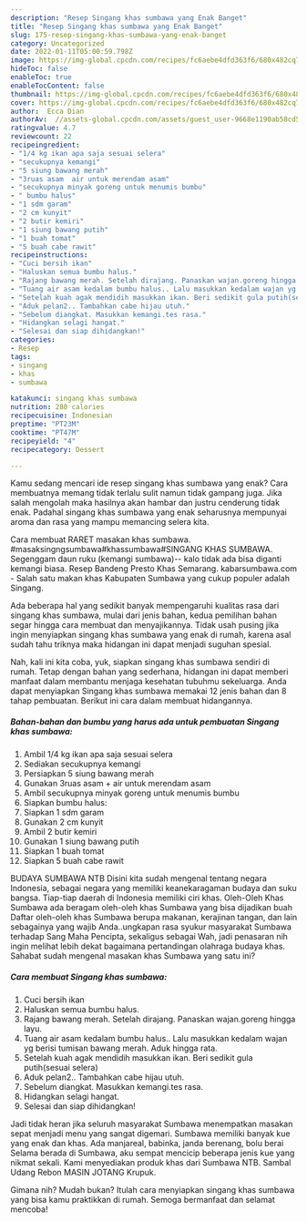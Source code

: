 ```yaml
---
description: "Resep Singang khas sumbawa yang Enak Banget"
title: "Resep Singang khas sumbawa yang Enak Banget"
slug: 175-resep-singang-khas-sumbawa-yang-enak-banget
category: Uncategorized
date: 2022-01-11T05:00:59.798Z
image: https://img-global.cpcdn.com/recipes/fc6aebe4dfd363f6/680x482cq70/singang-khas-sumbawa-foto-resep-utama.jpg
hideToc: false
enableToc: true
enableTocContent: false
thumbnail: https://img-global.cpcdn.com/recipes/fc6aebe4dfd363f6/680x482cq70/singang-khas-sumbawa-foto-resep-utama.jpg
cover: https://img-global.cpcdn.com/recipes/fc6aebe4dfd363f6/680x482cq70/singang-khas-sumbawa-foto-resep-utama.jpg
author:  Ecca Dian
authorAv:  //assets-global.cpcdn.com/assets/guest_user-9668e1190ab58cd58d666d5934e79c79da2e02f4421a6ed9abc4b163da97d6e7.png
ratingvalue: 4.7
reviewcount: 22
recipeingredient:
- "1/4 kg ikan apa saja sesuai selera"
- "secukupnya kemangi"
- "5 siung bawang merah"
- "3ruas asam  air untuk merendam asam"
- "secukupnya minyak goreng untuk menumis bumbu"
- " bumbu halus"
- "1 sdm garam"
- "2 cm kunyit"
- "2 butir kemiri"
- "1 siung bawang putih"
- "1 buah tomat"
- "5 buah cabe rawit"
recipeinstructions:
- "Cuci bersih ikan"
- "Haluskan semua bumbu halus."
- "Rajang bawang merah. Setelah dirajang. Panaskan wajan.goreng hingga layu."
- "Tuang air asam kedalam bumbu halus.. Lalu masukkan kedalam wajan yg berisi tumisan bawang merah. Aduk hingga rata."
- "Setelah kuah agak mendidih masukkan ikan. Beri sedikit gula putih(sesuai selera)"
- "Aduk pelan2.. Tambahkan cabe hijau utuh."
- "Sebelum diangkat. Masukkan kemangi.tes rasa."
- "Hidangkan selagi hangat."
- "Selesai dan siap dihidangkan!"
categories:
- Resep
tags:
- singang
- khas
- sumbawa

katakunci: singang khas sumbawa 
nutrition: 280 calories
recipecuisine: Indonesian
preptime: "PT23M"
cooktime: "PT47M"
recipeyield: "4"
recipecategory: Dessert

---
```



Kamu sedang mencari ide resep singang khas sumbawa yang enak? Cara membuatnya memang tidak terlalu sulit namun tidak gampang juga. Jika salah mengolah maka hasilnya akan hambar dan justru cenderung tidak enak. Padahal singang khas sumbawa yang enak seharusnya mempunyai aroma dan rasa yang mampu memancing selera kita.


Cara membuat RARET masakan khas sumbawa. #masaksingngsumbawa#khassumbawa#SINGANG KHAS SUMBAWA. Segenggam daun ruku (kemangi sumbawa)-- kalo tidak ada bisa diganti kemangi biasa. Resep Bandeng Presto Khas Semarang. kabarsumbawa.com - Salah satu makan khas Kabupaten Sumbawa yang cukup populer adalah Singang.

Ada beberapa hal yang sedikit banyak mempengaruhi kualitas rasa dari singang khas sumbawa, mulai dari jenis bahan, kedua pemilihan bahan segar hingga cara membuat dan menyajikannya. Tidak usah pusing jika ingin menyiapkan singang khas sumbawa yang enak di rumah, karena asal sudah tahu triknya maka hidangan ini dapat menjadi suguhan spesial.


Nah, kali ini kita coba, yuk, siapkan singang khas sumbawa sendiri di rumah. Tetap dengan bahan yang sederhana, hidangan ini dapat memberi manfaat dalam membantu menjaga kesehatan tubuhmu sekeluarga. Anda dapat menyiapkan Singang khas sumbawa memakai 12 jenis bahan dan 8 tahap pembuatan. Berikut ini cara dalam membuat hidangannya.

<!--inarticleads1-->

##### Bahan-bahan dan bumbu yang harus ada untuk pembuatan Singang khas sumbawa:

1. Ambil 1/4 kg ikan apa saja sesuai selera
1. Sediakan secukupnya kemangi
1. Persiapkan 5 siung bawang merah
1. Gunakan 3ruas asam + air untuk merendam asam
1. Ambil secukupnya minyak goreng untuk menumis bumbu
1. Siapkan  bumbu halus:
1. Siapkan 1 sdm garam
1. Gunakan 2 cm kunyit
1. Ambil 2 butir kemiri
1. Gunakan 1 siung bawang putih
1. Siapkan 1 buah tomat
1. Siapkan 5 buah cabe rawit


BUDAYA SUMBAWA NTB Disini kita sudah mengenal tentang negara Indonesia, sebagai negara yang memiliki keanekaragaman budaya dan suku bangsa. Tiap-tiap daerah di Indonesia memiliki ciri khas. Oleh-Oleh Khas Sumbawa ada beragam oleh-oleh khas Sumbawa yang bisa dijadikan buah Daftar oleh-oleh khas Sumbawa berupa makanan, kerajinan tangan, dan lain sebagainya yang wajib Anda..ungkapan rasa syukur masyarakat Sumbawa terhadap Sang Maha Pencipta, sekaligus sebagai Wah, jadi penasaran nih ingin melihat lebih dekat bagaimana pertandingan olahraga budaya khas. Sahabat sudah mengenal masakan khas Sumbawa yang satu ini? 

<!--inarticleads2-->

##### Cara membuat Singang khas sumbawa:

1. Cuci bersih ikan
1. Haluskan semua bumbu halus.
1. Rajang bawang merah. Setelah dirajang. Panaskan wajan.goreng hingga layu.
1. Tuang air asam kedalam bumbu halus.. Lalu masukkan kedalam wajan yg berisi tumisan bawang merah. Aduk hingga rata.
1. Setelah kuah agak mendidih masukkan ikan. Beri sedikit gula putih(sesuai selera)
1. Aduk pelan2.. Tambahkan cabe hijau utuh.
1. Sebelum diangkat. Masukkan kemangi.tes rasa.
1. Hidangkan selagi hangat.
1. Selesai dan siap dihidangkan!

Jadi tidak heran jika seluruh masyarakat Sumbawa menempatkan masakan sepat menjadi menu yang sangat digemari. Sumbawa memiliki banyak kue yang enak dan khas. Ada manjareal, babinka, janda berenang, bolu berai Selama berada di Sumbawa, aku sempat mencicip beberapa jenis kue yang nikmat sekali. Kami menyediakan produk khas dari Sumbawa NTB. Sambal Udang Rebon MASIN JOTANG Krupuk. 

Gimana nih? Mudah bukan? Itulah cara menyiapkan singang khas sumbawa yang bisa kamu praktikkan di rumah. Semoga bermanfaat dan selamat mencoba!
